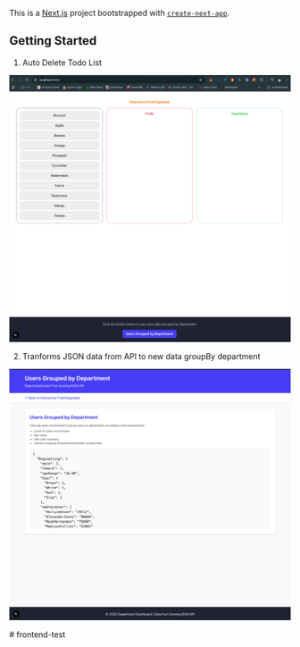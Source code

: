 This is a [Next.js](https://nextjs.org) project bootstrapped with [`create-next-app`](https://github.com/vercel/next.js/tree/canary/packages/create-next-app).

## Getting Started

1. Auto Delete Todo List

<p align="center">
  
  <img src="assets/images/1.png" width="700" />
</p>


2. Tranforms JSON data from API to new data groupBy department

<p align="center">
  
  <img src="assets/images/2.png" width="700" />
</p>
# frontend-test
